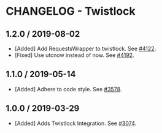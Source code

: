 # CHANGELOG - Twistlock

## 1.2.0 / 2019-08-02

* [Added] Add RequestsWrapper to twistlock. See [#4122](https://github.com/DataDog/integrations-core/pull/4122).
* [Fixed] Use utcnow instead of now. See [#4192](https://github.com/DataDog/integrations-core/pull/4192).

## 1.1.0 / 2019-05-14

* [Added] Adhere to code style. See [#3578](https://github.com/DataDog/integrations-core/pull/3578).

## 1.0.0 / 2019-03-29

* [Added] Adds Twistlock Integration. See [#3074](https://github.com/DataDog/integrations-core/pull/3074).

